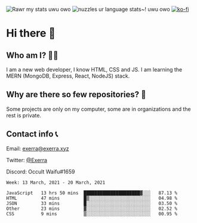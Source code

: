 ![Rawr my stats uwu owo](https://github-readme-stats.vercel.app/api?username=Exerra&show_icons=true&theme=buefy)
![nuzzles ur language stats~! uwu owo](https://github-readme-stats.vercel.app/api/top-langs/?username=Exerra&layout=compact)
[![ko-fi](https://www.ko-fi.com/img/githubbutton_sm.svg)](https://ko-fi.com/X8X130H96)
# Hi there 👋
## Who am I? 🙋‍♀️
I am a new web developer, I know HTML, CSS and JS. I am learning the MERN (MongoDB, Express, React, NodeJS) stack.
## Why are there so few repositories? 🤔
Some projects are only on my computer, some are in organizations and the rest is private.
## Contact info 📞
Email: [exerra@exerra.xyz](mailto:exerra@exerra.xyz)

Twitter: [@Exerra](https://twitter.com/exerra)

Discord: Occult Waifu#1659

<!--START_SECTION:waka-->
```text
Week: 13 March, 2021 - 20 March, 2021

JavaScript   13 hrs 50 mins  █████████████████████▓░░░   87.13 % 
HTML         47 mins         █▒░░░░░░░░░░░░░░░░░░░░░░░   04.98 % 
JSON         33 mins         █░░░░░░░░░░░░░░░░░░░░░░░░   03.50 % 
Other        23 mins         ▓░░░░░░░░░░░░░░░░░░░░░░░░   02.52 % 
CSS          9 mins          ▒░░░░░░░░░░░░░░░░░░░░░░░░   00.95 % 
```
<!--END_SECTION:waka-->

